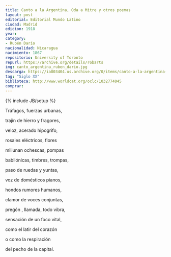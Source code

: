 ```yaml
---
title: Canto a la Argentina, Oda a Mitre y otros poemas
layout: post
editorial: Editorial Mundo Latino
ciudad: Madrid
edicion: 1918
year: 
category:
- Rubén Darío
nacionalidad: Nicaragua
nacimiento: 1867
repositorio: University of Toronto
repurl: https://archive.org/details/robarts
img: canto_argentina_ruben_dario.jpg
descarga: https://ia803404.us.archive.org/0/items/canto-a-la-argentina-oda-a-mitre-y-otros-poemas-ruben-dario/Canto%20a%20la%20Argentina%2C%20Oda%20a%20Mitre%20y%20otros%20poemas%20-%20Ruben%20Dario.pdf
tag: "Siglo XX"
biblioteca: http://www.worldcat.org/oclc/1032774045
comprar: 
---
```

{% include JB/setup %}

Tráfagos, fuerzas urbanas,
 
trajín de hierro y fragores,
 
veloz, acerado hipogrifo,
 
rosales eléctricos, flores 
 
miliunan ochescas, pompas
 
babilónicas, timbres, trompas,
 
paso de ruedas y yuntas, 
 
voz de domésticos pianos,
 
hondos rumores humanos,
 
clamor de voces conjuntas,
 
pregón , llamada, todo vibra, 
 
sensación de un foco vital, 
 
como el latir del corazón
 
o como la respiración
 
del pecho de la capital.
